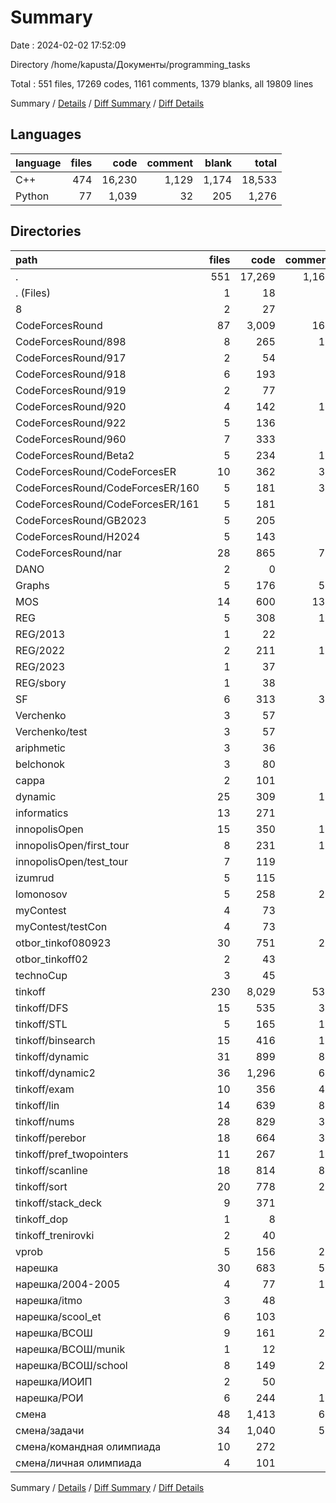# Summary

Date : 2024-02-02 17:52:09

Directory /home/kapusta/Документы/programming_tasks

Total : 551 files,  17269 codes, 1161 comments, 1379 blanks, all 19809 lines

Summary / [Details](details.md) / [Diff Summary](diff.md) / [Diff Details](diff-details.md)

## Languages
| language | files | code | comment | blank | total |
| :--- | ---: | ---: | ---: | ---: | ---: |
| C++ | 474 | 16,230 | 1,129 | 1,174 | 18,533 |
| Python | 77 | 1,039 | 32 | 205 | 1,276 |

## Directories
| path | files | code | comment | blank | total |
| :--- | ---: | ---: | ---: | ---: | ---: |
| . | 551 | 17,269 | 1,161 | 1,379 | 19,809 |
| . (Files) | 1 | 18 | 0 | 4 | 22 |
| 8 | 2 | 27 | 0 | 8 | 35 |
| CodeForcesRound | 87 | 3,009 | 162 | 149 | 3,320 |
| CodeForcesRound/898 | 8 | 265 | 10 | 9 | 284 |
| CodeForcesRound/917 | 2 | 54 | 2 | 3 | 59 |
| CodeForcesRound/918 | 6 | 193 | 0 | 11 | 204 |
| CodeForcesRound/919 | 2 | 77 | 0 | 2 | 79 |
| CodeForcesRound/920 | 4 | 142 | 10 | 4 | 156 |
| CodeForcesRound/922 | 5 | 136 | 2 | 8 | 146 |
| CodeForcesRound/960 | 7 | 333 | 8 | 13 | 354 |
| CodeForcesRound/Beta2 | 5 | 234 | 11 | 8 | 253 |
| CodeForcesRound/CodeForcesER | 10 | 362 | 38 | 26 | 426 |
| CodeForcesRound/CodeForcesER/160 | 5 | 181 | 31 | 20 | 232 |
| CodeForcesRound/CodeForcesER/161 | 5 | 181 | 7 | 6 | 194 |
| CodeForcesRound/GB2023 | 5 | 205 | 6 | 13 | 224 |
| CodeForcesRound/H2024 | 5 | 143 | 3 | 7 | 153 |
| CodeForcesRound/nar | 28 | 865 | 72 | 45 | 982 |
| DANO | 2 | 0 | 0 | 2 | 2 |
| Graphs | 5 | 176 | 50 | 12 | 238 |
| MOS | 14 | 600 | 138 | 47 | 785 |
| REG | 5 | 308 | 19 | 20 | 347 |
| REG/2013 | 1 | 22 | 1 | 2 | 25 |
| REG/2022 | 2 | 211 | 17 | 8 | 236 |
| REG/2023 | 1 | 37 | 1 | 3 | 41 |
| REG/sbory | 1 | 38 | 0 | 7 | 45 |
| SF | 6 | 313 | 33 | 19 | 365 |
| Verchenko | 3 | 57 | 0 | 6 | 63 |
| Verchenko/test | 3 | 57 | 0 | 6 | 63 |
| ariphmetic | 3 | 36 | 0 | 7 | 43 |
| belchonok | 3 | 80 | 2 | 6 | 88 |
| cappa | 2 | 101 | 3 | 7 | 111 |
| dynamic | 25 | 309 | 11 | 58 | 378 |
| informatics | 13 | 271 | 2 | 24 | 297 |
| innopolisOpen | 15 | 350 | 14 | 29 | 393 |
| innopolisOpen/first_tour | 8 | 231 | 11 | 17 | 259 |
| innopolisOpen/test_tour | 7 | 119 | 3 | 12 | 134 |
| izumrud | 5 | 115 | 2 | 12 | 129 |
| lomonosov | 5 | 258 | 22 | 20 | 300 |
| myContest | 4 | 73 | 0 | 8 | 81 |
| myContest/testCon | 4 | 73 | 0 | 8 | 81 |
| otbor_tinkof080923 | 30 | 751 | 24 | 86 | 861 |
| otbor_tinkoff02 | 2 | 43 | 0 | 5 | 48 |
| technoCup | 3 | 45 | 0 | 6 | 51 |
| tinkoff | 230 | 8,029 | 531 | 575 | 9,135 |
| tinkoff/DFS | 15 | 535 | 37 | 53 | 625 |
| tinkoff/STL | 5 | 165 | 15 | 7 | 187 |
| tinkoff/binsearch | 15 | 416 | 18 | 44 | 478 |
| tinkoff/dynamic | 31 | 899 | 80 | 37 | 1,016 |
| tinkoff/dynamic2 | 36 | 1,296 | 66 | 52 | 1,414 |
| tinkoff/exam | 10 | 356 | 43 | 25 | 424 |
| tinkoff/lin | 14 | 639 | 84 | 54 | 777 |
| tinkoff/nums | 28 | 829 | 32 | 61 | 922 |
| tinkoff/perebor | 18 | 664 | 32 | 62 | 758 |
| tinkoff/pref_twopointers | 11 | 267 | 16 | 32 | 315 |
| tinkoff/scanline | 18 | 814 | 85 | 76 | 975 |
| tinkoff/sort | 20 | 778 | 23 | 56 | 857 |
| tinkoff/stack_deck | 9 | 371 | 0 | 16 | 387 |
| tinkoff_dop | 1 | 8 | 0 | 1 | 9 |
| tinkoff_trenirovki | 2 | 40 | 0 | 5 | 45 |
| vprob | 5 | 156 | 27 | 8 | 191 |
| нарешка | 30 | 683 | 55 | 74 | 812 |
| нарешка/2004-2005 | 4 | 77 | 12 | 11 | 100 |
| нарешка/itmo | 3 | 48 | 5 | 7 | 60 |
| нарешка/scool_et | 6 | 103 | 1 | 16 | 120 |
| нарешка/ВСОШ | 9 | 161 | 26 | 15 | 202 |
| нарешка/ВСОШ/munik | 1 | 12 | 0 | 1 | 13 |
| нарешка/ВСОШ/school | 8 | 149 | 26 | 14 | 189 |
| нарешка/ИОИП | 2 | 50 | 0 | 6 | 56 |
| нарешка/РОИ | 6 | 244 | 11 | 19 | 274 |
| смена | 48 | 1,413 | 66 | 181 | 1,660 |
| смена/задачи | 34 | 1,040 | 58 | 141 | 1,239 |
| смена/командная олимпиада | 10 | 272 | 5 | 27 | 304 |
| смена/личная олимпиада | 4 | 101 | 3 | 13 | 117 |

Summary / [Details](details.md) / [Diff Summary](diff.md) / [Diff Details](diff-details.md)
